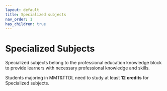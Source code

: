 ```yaml
---
layout: default
title: Specialized subjects
nav_order: 1
has_children: true
---
```


# Specialized Subjects

Specialized subjects belong to the professional education knowledge block to provide learners with necessary professional knowledge and skills.

Students majoring in MMT&TTDL need to study at least **12 credits** for Specialized subjects.